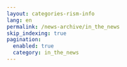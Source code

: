```yaml
---
layout: categories-rism-info
lang: en
permalink: /news-archive/in_the_news
skip_indexing: true
pagination: 
  enabled: true
  category: in_the_news
---
```


